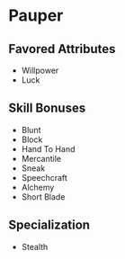 # Pauper


## Favored Attributes
- Willpower
- Luck

## Skill Bonuses
- Blunt
- Block
- Hand To Hand
- Mercantile
- Sneak
- Speechcraft
- Alchemy
- Short Blade

## Specialization
- Stealth